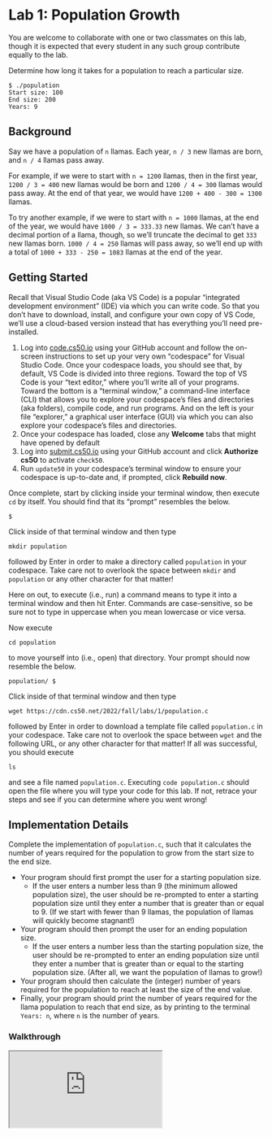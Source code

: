 # Lab 1: Population Growth

<div class="alert" data-alert="warning" role="alert"><p>You are welcome to collaborate with one or two classmates on this lab, though it is expected that every student in any such group contribute equally to the lab.</p></div>

Determine how long it takes for a population to reach a particular size.

    $ ./population
    Start size: 100
    End size: 200
    Years: 9

## Background

Say we have a population of `n` llamas. Each year, `n / 3` new llamas are born, and `n / 4` llamas pass away.

For example, if we were to start with `n = 1200` llamas, then in the first year, `1200 / 3 = 400` new llamas would be born and `1200 / 4 = 300` llamas would pass away. At the end of that year, we would have `1200 + 400 - 300 = 1300` llamas.

To try another example, if we were to start with `n = 1000` llamas, at the end of the year, we would have `1000 / 3 = 333.33` new llamas. We can’t have a decimal portion of a llama, though, so we’ll truncate the decimal to get `333` new llamas born. `1000 / 4 = 250` llamas will pass away, so we’ll end up with a total of `1000 + 333 - 250 = 1083` llamas at the end of the year.

## Getting Started

Recall that Visual Studio Code (aka VS Code) is a popular “integrated development environment” (IDE) via which you can write code. So that you don’t have to download, install, and configure your own copy of VS Code, we’ll use a cloud-based version instead that has everything you’ll need pre-installed.

1.  Log into [code.cs50.io](https://code.cs50.io/) using your GitHub account and follow the on-screen instructions to set up your very own “codespace” for Visual Studio Code. Once your codespace loads, you should see that, by default, VS Code is divided into three regions. Toward the top of VS Code is your “text editor,” where you’ll write all of your programs. Toward the bottom is a “terminal window,” a command-line interface (CLI) that allows you to explore your codespace’s files and directories (aka folders), compile code, and run programs. And on the left is your file “explorer,” a graphical user interface (GUI) via which you can also explore your codespace’s files and directories.
2.  Once your codespace has loaded, close any **Welcome** tabs that might have opened by default
3.  Log into [submit.cs50.io](https://submit.cs50.io) using your GitHub account and click **Authorize cs50** to activate `check50`.
4.  Run `update50` in your codespace’s terminal window to ensure your codespace is up-to-date and, if prompted, click **Rebuild now**.

Once complete, start by clicking inside your terminal window, then execute `cd` by itself. You should find that its “prompt” resembles the below.

    $

Click inside of that terminal window and then type

    mkdir population

followed by Enter in order to make a directory called `population` in your codespace. Take care not to overlook the space between `mkdir` and `population` or any other character for that matter!

Here on out, to execute (i.e., run) a command means to type it into a terminal window and then hit Enter. Commands are case-sensitive, so be sure not to type in uppercase when you mean lowercase or vice versa.

Now execute

    cd population

to move yourself into (i.e., open) that directory. Your prompt should now resemble the below.

    population/ $

Click inside of that terminal window and then type

    wget https://cdn.cs50.net/2022/fall/labs/1/population.c

followed by Enter in order to download a template file called `population.c` in your codespace. Take care not to overlook the space between `wget` and the following URL, or any other character for that matter! If all was successful, you should execute

    ls

and see a file named `population.c`. Executing `code population.c` should open the file where you will type your code for this lab. If not, retrace your steps and see if you can determine where you went wrong!

## Implementation Details

Complete the implementation of `population.c`, such that it calculates the number of years required for the population to grow from the start size to the end size.

- Your program should first prompt the user for a starting population size.
  - If the user enters a number less than 9 (the minimum allowed population size), the user should be re-prompted to enter a starting population size until they enter a number that is greater than or equal to 9. (If we start with fewer than 9 llamas, the population of llamas will quickly become stagnant!)
- Your program should then prompt the user for an ending population size.
  - If the user enters a number less than the starting population size, the user should be re-prompted to enter an ending population size until they enter a number that is greater than or equal to the starting population size. (After all, we want the population of llamas to grow!)
- Your program should then calculate the (integer) number of years required for the population to reach at least the size of the end value.
- Finally, your program should print the number of years required for the llama population to reach that end size, as by printing to the terminal `Years: n`, where `n` is the number of years.

### Walkthrough

<iframe allow="accelerometer; autoplay; encrypted-media; gyroscope; picture-in-picture" allowfullscreen="" class="border" data-video="" src="https://video.cs50.io/dZmtRHHUB1M"></iframe>
